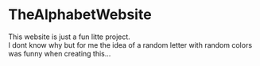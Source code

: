 # TheAlphabetWebsite

This website is just a fun litte project. <br>
I dont know why but for me the idea of a random letter with random colors was funny when creating this...
